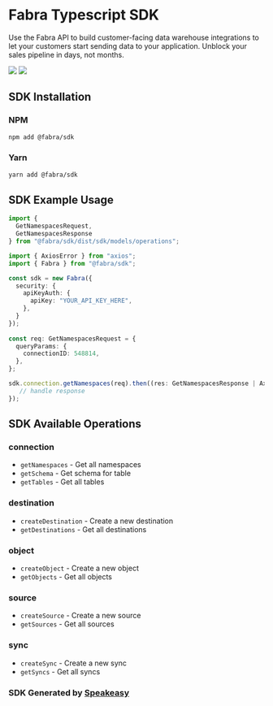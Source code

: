 # Fabra Typescript SDK

<div align="left">
   <p>Use the Fabra API to build customer-facing data warehouse integrations to let your customers start sending data to your application. Unblock your sales pipeline in days, not months.</p>
   <a href="https://github.com/fabra-io/typescript-sdk/actions"><img src="https://img.shields.io/github/actions/workflow/status/fabra-io/typescript-sdk/speakeasy_sdk_generation.yml?style=for-the-badge" /></a>
   <a href="https://www.fabra.io/#Email-Hero"><img src="https://img.shields.io/static/v1?label=Docs&message=Sign Up&color=2ca47c&style=for-the-badge" /></a>
</div>

<!-- Start SDK Installation -->
## SDK Installation

### NPM

```bash
npm add @fabra/sdk
```

### Yarn

```bash
yarn add @fabra/sdk
```
<!-- End SDK Installation -->

## SDK Example Usage
<!-- Start SDK Example Usage -->
```typescript
import {
  GetNamespacesRequest,
  GetNamespacesResponse 
} from "@fabra/sdk/dist/sdk/models/operations";

import { AxiosError } from "axios";
import { Fabra } from "@fabra/sdk";

const sdk = new Fabra({
  security: {
    apiKeyAuth: {
      apiKey: "YOUR_API_KEY_HERE",
    },
  }
});
    
const req: GetNamespacesRequest = {
  queryParams: {
    connectionID: 548814,
  },
};

sdk.connection.getNamespaces(req).then((res: GetNamespacesResponse | AxiosError) => {
   // handle response
});
```
<!-- End SDK Example Usage -->

<!-- Start SDK Available Operations -->
## SDK Available Operations


### connection

* `getNamespaces` - Get all namespaces
* `getSchema` - Get schema for table
* `getTables` - Get all tables

### destination

* `createDestination` - Create a new destination
* `getDestinations` - Get all destinations

### object

* `createObject` - Create a new object
* `getObjects` - Get all objects

### source

* `createSource` - Create a new source
* `getSources` - Get all sources

### sync

* `createSync` - Create a new sync
* `getSyncs` - Get all syncs
<!-- End SDK Available Operations -->

### SDK Generated by [Speakeasy](https://docs.speakeasyapi.dev/docs/using-speakeasy/client-sdks)
